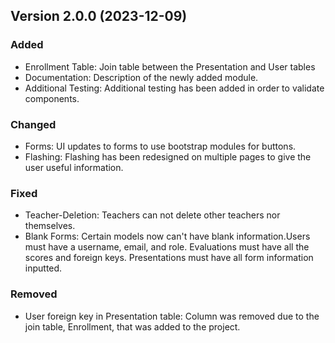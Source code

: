 ## Version 2.0.0 (2023-12-09)

### Added
- Enrollment Table: Join table between the Presentation and User tables
- Documentation: Description of the newly added module.
- Additional Testing: Additional testing has been added in order to validate components.

### Changed
- Forms: UI updates to forms to use bootstrap modules for buttons.
- Flashing: Flashing has been redesigned on multiple pages to give the user useful information. 

### Fixed
- Teacher-Deletion: Teachers can not delete other teachers nor themselves.
- Blank Forms: Certain models now can't have blank information.Users must have a username, email, and role. Evaluations must have all the scores and foreign keys. Presentations must have all form information inputted. 

### Removed
- User foreign key in Presentation table: Column was removed due to the join table, Enrollment, that was added to the project. 